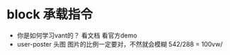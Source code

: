 # block 承载指令
- 你是如何学习vant的？
    看文档
    看官方demo
- user-poster 头图
    图片的比例一定要对，不然就会模糊
    542/288  = 100vw/ 

